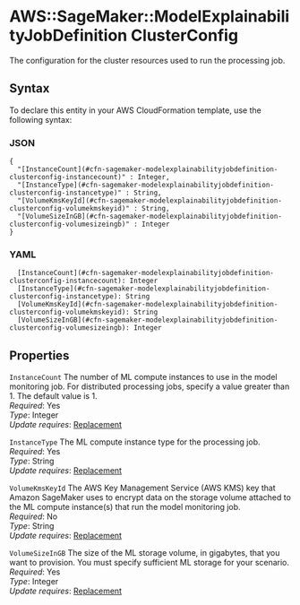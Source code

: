 # AWS::SageMaker::ModelExplainabilityJobDefinition ClusterConfig<a name="aws-properties-sagemaker-modelexplainabilityjobdefinition-clusterconfig"></a>

The configuration for the cluster resources used to run the processing job\.

## Syntax<a name="aws-properties-sagemaker-modelexplainabilityjobdefinition-clusterconfig-syntax"></a>

To declare this entity in your AWS CloudFormation template, use the following syntax:

### JSON<a name="aws-properties-sagemaker-modelexplainabilityjobdefinition-clusterconfig-syntax.json"></a>

```
{
  "[InstanceCount](#cfn-sagemaker-modelexplainabilityjobdefinition-clusterconfig-instancecount)" : Integer,
  "[InstanceType](#cfn-sagemaker-modelexplainabilityjobdefinition-clusterconfig-instancetype)" : String,
  "[VolumeKmsKeyId](#cfn-sagemaker-modelexplainabilityjobdefinition-clusterconfig-volumekmskeyid)" : String,
  "[VolumeSizeInGB](#cfn-sagemaker-modelexplainabilityjobdefinition-clusterconfig-volumesizeingb)" : Integer
}
```

### YAML<a name="aws-properties-sagemaker-modelexplainabilityjobdefinition-clusterconfig-syntax.yaml"></a>

```
  [InstanceCount](#cfn-sagemaker-modelexplainabilityjobdefinition-clusterconfig-instancecount): Integer
  [InstanceType](#cfn-sagemaker-modelexplainabilityjobdefinition-clusterconfig-instancetype): String
  [VolumeKmsKeyId](#cfn-sagemaker-modelexplainabilityjobdefinition-clusterconfig-volumekmskeyid): String
  [VolumeSizeInGB](#cfn-sagemaker-modelexplainabilityjobdefinition-clusterconfig-volumesizeingb): Integer
```

## Properties<a name="aws-properties-sagemaker-modelexplainabilityjobdefinition-clusterconfig-properties"></a>

`InstanceCount`  <a name="cfn-sagemaker-modelexplainabilityjobdefinition-clusterconfig-instancecount"></a>
The number of ML compute instances to use in the model monitoring job\. For distributed processing jobs, specify a value greater than 1\. The default value is 1\.  
*Required*: Yes  
*Type*: Integer  
*Update requires*: [Replacement](https://docs.aws.amazon.com/AWSCloudFormation/latest/UserGuide/using-cfn-updating-stacks-update-behaviors.html#update-replacement)

`InstanceType`  <a name="cfn-sagemaker-modelexplainabilityjobdefinition-clusterconfig-instancetype"></a>
The ML compute instance type for the processing job\.  
*Required*: Yes  
*Type*: String  
*Update requires*: [Replacement](https://docs.aws.amazon.com/AWSCloudFormation/latest/UserGuide/using-cfn-updating-stacks-update-behaviors.html#update-replacement)

`VolumeKmsKeyId`  <a name="cfn-sagemaker-modelexplainabilityjobdefinition-clusterconfig-volumekmskeyid"></a>
The AWS Key Management Service \(AWS KMS\) key that Amazon SageMaker uses to encrypt data on the storage volume attached to the ML compute instance\(s\) that run the model monitoring job\.  
*Required*: No  
*Type*: String  
*Update requires*: [Replacement](https://docs.aws.amazon.com/AWSCloudFormation/latest/UserGuide/using-cfn-updating-stacks-update-behaviors.html#update-replacement)

`VolumeSizeInGB`  <a name="cfn-sagemaker-modelexplainabilityjobdefinition-clusterconfig-volumesizeingb"></a>
The size of the ML storage volume, in gigabytes, that you want to provision\. You must specify sufficient ML storage for your scenario\.  
*Required*: Yes  
*Type*: Integer  
*Update requires*: [Replacement](https://docs.aws.amazon.com/AWSCloudFormation/latest/UserGuide/using-cfn-updating-stacks-update-behaviors.html#update-replacement)